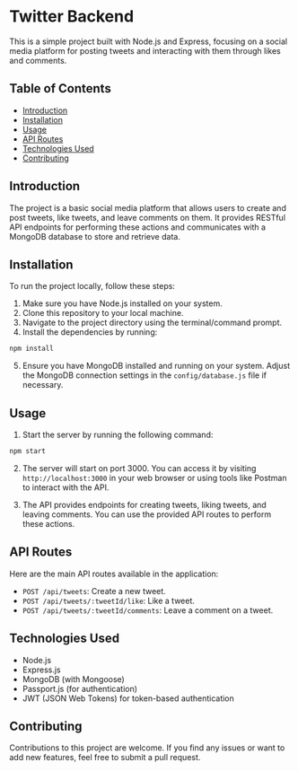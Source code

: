 # Twitter Backend

This is a simple project built with Node.js and Express, focusing on a social media platform for posting tweets and interacting with them through likes and comments.

## Table of Contents

- [Introduction](#introduction)
- [Installation](#installation)
- [Usage](#usage)
- [API Routes](#api-routes)
- [Technologies Used](#technologies-used)
- [Contributing](#contributing)

## Introduction

The project is a basic social media platform that allows users to create and post tweets, like tweets, and leave comments on them. It provides RESTful API endpoints for performing these actions and communicates with a MongoDB database to store and retrieve data.

## Installation

To run the project locally, follow these steps:

1. Make sure you have Node.js installed on your system.
2. Clone this repository to your local machine.
3. Navigate to the project directory using the terminal/command prompt.
4. Install the dependencies by running:

```bash
npm install
```

5. Ensure you have MongoDB installed and running on your system. Adjust the MongoDB connection settings in the `config/database.js` file if necessary.

## Usage

1. Start the server by running the following command:

```bash
npm start
```

2. The server will start on port 3000. You can access it by visiting `http://localhost:3000` in your web browser or using tools like Postman to interact with the API.

3. The API provides endpoints for creating tweets, liking tweets, and leaving comments. You can use the provided API routes to perform these actions.

## API Routes

Here are the main API routes available in the application:

- `POST /api/tweets`: Create a new tweet.
- `POST /api/tweets/:tweetId/like`: Like a tweet.
- `POST /api/tweets/:tweetId/comments`: Leave a comment on a tweet.

## Technologies Used

- Node.js
- Express.js
- MongoDB (with Mongoose)
- Passport.js (for authentication)
- JWT (JSON Web Tokens) for token-based authentication

## Contributing

Contributions to this project are welcome. If you find any issues or want to add new features, feel free to submit a pull request.

  
